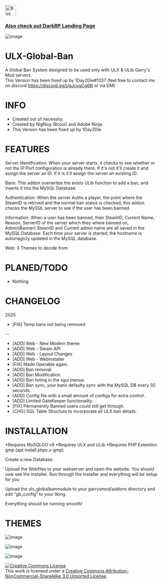   <a href='https://ko-fi.com/1day2die' target='_blank'><img height='50' style='border:0px;height:35px;' src='https://ko-fi.com/img/githubbutton_sm.svg' border='0' alt='Buy Me a Coffee at ko-fi.com' /> <br/>
  
### Also check out [DarkRP Landing Page](https://github.com/1day2die/DarkRPLandingPage)
![image](https://user-images.githubusercontent.com/8725848/181248174-c2ca0b3a-65e5-4ef4-b7b6-eee48318e8a2.png)

ULX-Global-Ban
==============
A Global Ban System designed to be used only with ULX & ULib Garry's Mod servers.  
This Version has been fixed up by 1Day2Die#1337 (feel free to contact me on discord https://discord.gg/UgJcvgCg6N or via DM)

INFO
==============
* Created out of necessity.
* Created by NigNog (Bcool) and Adobe Ninja.
* This Version has been fixed up by 1Day2Die

FEATURES
==============

Server Identification: When your server starts, it checks to see whether or not the IP:Port configuration is already there. If it's not it'll create it and assign the server an ID. If it is it'll assign the server an existing ID.

Bans: This addon overwrites the exists ULib function to add a ban, and inserts it into the MySQL Database.

Authentication: When the server Auths a player, the point where the SteamID is retrived and the normal ban status is checked, this addon checks the MySQL server to see if the user has been banned.

Information: When a user has been banned, their SteamID, Current Name, Reason, ServerID of the server which they where banned on, Admin(Banner) SteamID and Current admin name are all saved in the MySQL Database.
Each time your server is started, the hostname is automagicly updated in the MySQL database.

Web: 3 Themes to decide from

PLANED/TODO
==============
* Nothing

CHANGELOG
==============
2025
* [FIX] Temp bans not being removed

--
* [ADD]		Web - New Modern theme
* [ADD]		Web - Steam API
* [ADD]		Web - Layout Changes
* [ADD]		Web - Webinstaller
* [FIX] 	Made Operable again.
* [ADD] 	Ban removal.
* [ADD]		Ban Modification.
* [ADD] 	Ban listing in the xgui menus.
* [ADD]		Ban sync, your bans defaulty sync with the MySQL DB every 30 seconds.
* [ADD]		Config file with a small amount of configs for extra control.
* [ADD]		Limited GateKeeper functionality.
* [FIX]		Permanently Banned users could still get through.
* [CHG]		SQL Table Structure to incorporate all ULX ban details.

INSTALLATION
==============
*Requires MySQLOO v9
*Requires ULX and ULib
*Requires PHP Extention gmp (apt install phpx.x-gmp)

Create a new Database.

Upload the Webfiles to your webserver and open the website.
You should now see the Installer.
Run through the Installer and everything will be setup for you

Upload the ulx_globalbanmodule to your garrysmod/addons directory and edit "gb_config" to your liking.

Everything should be running smooth!



THEMES
==============
![image](https://user-images.githubusercontent.com/8725848/181248394-5c2fe591-b458-44d3-891a-3e3c276ee17a.png)

![image](https://user-images.githubusercontent.com/8725848/181248417-7dde5b36-28e9-4224-9ed2-4e1adeb6997f.png)


![image](https://user-images.githubusercontent.com/8725848/181248445-76eaef5b-6a75-496c-9d07-d0f4bd417a4b.png)


<a rel="license" href="http://creativecommons.org/licenses/by-nc-sa/3.0/deed.en_US"><img alt="Creative Commons License" style="border-width:0" src="http://i.creativecommons.org/l/by-nc-sa/3.0/88x31.png" /></a><br />This work is licensed under a <a rel="license" href="http://creativecommons.org/licenses/by-nc-sa/3.0/deed.en_US">Creative Commons Attribution-NonCommercial-ShareAlike 3.0 Unported License</a>.

